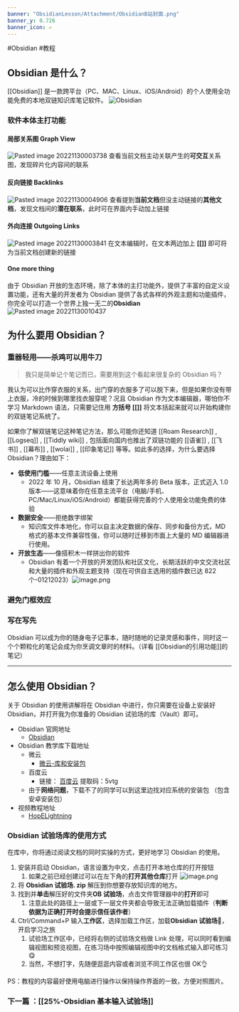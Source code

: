 ```yaml
---
banner: "ObsidianLesson/Attachment/ObsidianB站封面.png"
banner_y: 0.726
banner_icon: ✍️
---
```


#Obsidian #教程 

## Obsidian 是什么？
[[Obsidian]] 是一款跨平台（PC、MAC、Linux、iOS/Android）的个人使用全功能免费的本地双链知识库笔记软件。
![Obsidian](https://raw.githubusercontent.com/HopEsperanto/ob-pic-cloud/main/Obsidian.png)
### 软件本体主打功能
#### 局部关系图 Graph View
![Pasted image 20221130003738](https://raw.githubusercontent.com/HopEsperanto/ob-pic-cloud/main/Pasted%20image%2020221130003738.png)
查看当前文档主动关联产生的**可交互**关系图，发现碎片化内容间的联系
#### 反向链接 Backlinks
![Pasted image 20221130004906](https://raw.githubusercontent.com/HopEsperanto/ob-pic-cloud/main/Pasted%20image%2020221130004906.png)
查看提到**当前文档**但没主动链接的**其他文档**，发现文档间的**潜在联系**，此时可在界面内手动加上链接
#### 外向连接 Outgoing Links
![Pasted image 20221130003841](https://raw.githubusercontent.com/HopEsperanto/ob-pic-cloud/main/Pasted%20image%2020221130003841.png)
在文本编辑时，在文本两边加上 **[[]]** 即可将为当前文档创建新的链接

#### One more thing
由于 Obsidian 开放的生态环境，除了本体的主打功能外，提供了丰富的自定义设置功能，还有大量的开发者为 Obsidian 提供了各式各样的外观主题和功能插件，你完全可以打造一个世界上独一无二的**Obsidian**
![Pasted image 20221130010437](https://raw.githubusercontent.com/HopEsperanto/ob-pic-cloud/main/Pasted%20image%2020221130010437.png)

## 为什么要用 Obsidian？
### 重器轻用——杀鸡可以用牛刀
>我只是简单记个笔记而已，需要用到这个看起来很复杂的 Obsidian 吗？

我认为可以比作穿衣服的关系，出门穿的衣服多了可以脱下来，但是如果你没有带上衣服，冷的时候到哪里找衣服穿呢？况且 Obsidian 作为文本编辑器，哪怕你不学习 Markdown 语法，只需要记住用 **方括号 [[]]** 将文本括起来就可以开始构建你的双链笔记系统了。

如果你了解双链笔记这种笔记方法，那么可能你还知道 [[Roam Research]] ,  [[Logseq]] ,  [[Tiddly wiki]] , 包括面向国内也推出了双链功能的 [[语雀]] ,  [[飞书]] ,  [[幕布]] ,  [[wolai]] ,  [[印象笔记]] 等等。如此多的选择，为什么要选择 Obsidian？理由如下：
- **低使用门槛**——任意主流设备上使用
	- 2022 年 10 月，Obsidian 结束了长达两年多的 Beta 版本，正式迈入 1.0 版本——这意味着你在任意主流平台（电脑/手机、PC/Mac/Linux/iOS/Android）都能获得完善的个人使用全功能免费的体验
- **数据安全**——拒绝数字绑架
	- 知识库文件本地化，你可以自主决定数据的保存、同步和备份方式，MD 格式的基本文件兼容性强，你可以随时迁移到市面上大量的 MD 编辑器进行使用。
- **开放生态**——像搭积木一样拼出你的软件
	- Obsidian 有着一个开放的开发团队和社区文化，长期活跃的中文交流社区和大量的插件和外观主题支持（现在可供自主选用的插件数已达 822 个-01212023）![image.png](https://raw.githubusercontent.com/HopEsperanto/ob-pic-cloud/main/20230123131624.png)

### 避免门框效应


### 写在写先
Obsidian 可以成为你的随身电子记事本，随时随地的记录灵感和事件，同时这一个个颗粒化的笔记会成为你烹调文章时的材料。（详看 [[Obsidian的引用功能]]的笔记）

---

## 怎么使用 Obsidian？
关于 Obsidian 的使用讲解将在 Obsidian 中进行，你只需要在设备上安装好 Obsidian，并打开我为你准备的 Obsidian 试验场的库（Vault）即可。
- Obsidian 官网地址
	- [Obsidian](https://obsidian.md/)
- Obsidian 教学库下载地址
	- 微云
		- [微云-库和安装包]( https://share.weiyun.com/DwJnzn2x )
	- 百度云
		- 链接： [百度云]( https://pan.baidu.com/s/1TuRD89C9nH0x89ISwuC4Pg?pwd=5vtg ) 提取码：5vtg 
	- 由于**网络问题**，下载不了的同学可以到这里边找对应系统的安装包 （包含安卓安装包）
- 视频教程地址
	- [HopELightning](https://space.bilibili.com/22823526)

### Obsidian 试验场库的使用方式
在库中，你将通过阅读文档的同时实操的方式，更好地学习 Obsidian 的使用。
1. 安装并启动 Obsidian，语言设置为中文，点击打开本地仓库的打开按钮
	1. 如果之前已经创建过可以在左下角的**打开其他仓库**打开 ![image.png](https://raw.githubusercontent.com/HopEsperanto/ob-pic-cloud/main/20230125185654.png)
2. 将 **Obsidian 试验场. zip** 解压到你想要存放知识库的地方。
3. 找到并**单击**解压好的文件夹**OB 试验场**，点击文件管理器中的**打开**即可
	1. 注意此处的路径上一层或下一层文件夹都会导致无法正确加载插件（**判断依据为正确打开时会提示信任该作者**）
4. Ctrl/Command+P 输入**工作区**，选择加载工作区，加载**Obsidian 试验场🧪**，开启学习之旅
	1. 试验场工作区中，已经将右侧的试验场文档做 Link 处理，可以同时看到编辑视图和预览视图，在练习场中按照编辑视图中的文档格式输入即可练习😋
	2. 当然，不想打字，先随便逛逛内容或者浏览不同工作区也很 OK👌

PS：教程的内容最好使用电脑进行操作以保持操作界面的一致，方便对照图片。


### 下一篇 ：[[25%-Obsidian 基本输入试验场]]


